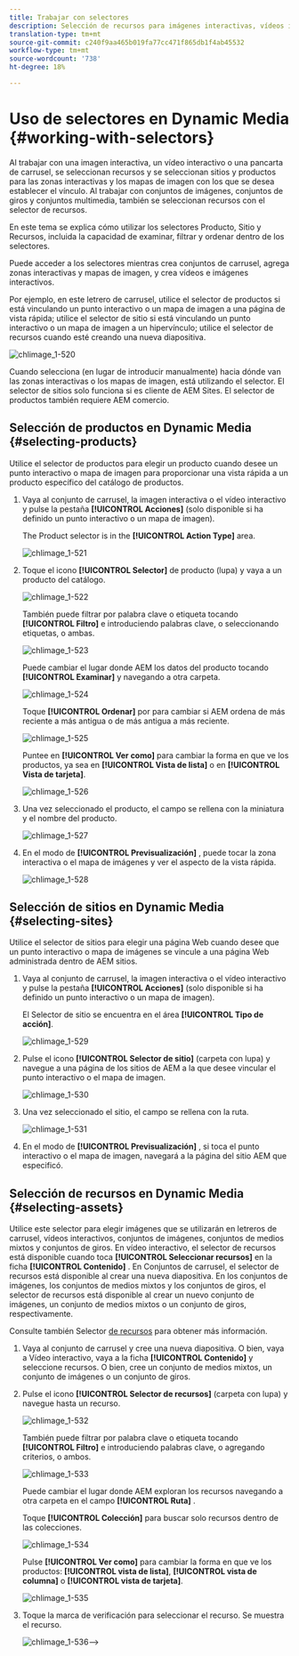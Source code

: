 ```yaml
---
title: Trabajar con selectores
description: Selección de recursos para imágenes interactivas, vídeos interactivos y pancartas de carrusel
translation-type: tm+mt
source-git-commit: c240f9aa465b019fa77cc471f865db1f4ab45532
workflow-type: tm+mt
source-wordcount: '738'
ht-degree: 18%

---
```



# Uso de selectores en Dynamic Media {#working-with-selectors}

Al trabajar con una imagen interactiva, un vídeo interactivo o una pancarta de carrusel, se seleccionan recursos y se seleccionan sitios y productos para las zonas interactivas y los mapas de imagen con los que se desea establecer el vínculo. Al trabajar con conjuntos de imágenes, conjuntos de giros y conjuntos multimedia, también se seleccionan recursos con el selector de recursos.

En este tema se explica cómo utilizar los selectores Producto, Sitio y Recursos, incluida la capacidad de examinar, filtrar y ordenar dentro de los selectores.

Puede acceder a los selectores mientras crea conjuntos de carrusel, agrega zonas interactivas y mapas de imagen, y crea vídeos e imágenes interactivos.

Por ejemplo, en este letrero de carrusel, utilice el selector de productos si está vinculando un punto interactivo o un mapa de imagen a una página de vista rápida; utilice el selector de sitio si está vinculando un punto interactivo o un mapa de imagen a un hipervínculo; utilice el selector de recursos cuando esté creando una nueva diapositiva.

![chlimage_1-520](assets/chlimage_1-520.png)

Cuando selecciona (en lugar de introducir manualmente) hacia dónde van las zonas interactivas o los mapas de imagen, está utilizando el selector. El selector de sitios solo funciona si es cliente de AEM Sites. El selector de productos también requiere AEM comercio.

## Selección de productos en Dynamic Media {#selecting-products}

Utilice el selector de productos para elegir un producto cuando desee un punto interactivo o mapa de imagen para proporcionar una vista rápida a un producto específico del catálogo de productos.

1. Vaya al conjunto de carrusel, la imagen interactiva o el vídeo interactivo y pulse la pestaña **[!UICONTROL Acciones]** (solo disponible si ha definido un punto interactivo o un mapa de imagen).

   The Product selector is in the **[!UICONTROL Action Type]** area.

   ![chlimage_1-521](assets/chlimage_1-521.png)

1. Toque el icono **[!UICONTROL Selector]** de producto (lupa) y vaya a un producto del catálogo.

   ![chlimage_1-522](assets/chlimage_1-522.png)

   También puede filtrar por palabra clave o etiqueta tocando **[!UICONTROL Filtro]** e introduciendo palabras clave, o seleccionando etiquetas, o ambas.

   ![chlimage_1-523](assets/chlimage_1-523.png)

   Puede cambiar el lugar donde AEM los datos del producto tocando **[!UICONTROL Examinar]** y navegando a otra carpeta.

   ![chlimage_1-524](assets/chlimage_1-524.png)

   Toque **[!UICONTROL Ordenar]** por para cambiar si AEM ordena de más reciente a más antigua o de más antigua a más reciente.

   ![chlimage_1-525](assets/chlimage_1-525.png)

   Puntee en **[!UICONTROL Ver como]** para cambiar la forma en que ve los productos, ya sea en **[!UICONTROL Vista de lista]** o en **[!UICONTROL Vista de tarjeta]**.

   ![chlimage_1-526](assets/chlimage_1-526.png)

1. Una vez seleccionado el producto, el campo se rellena con la miniatura y el nombre del producto.

   ![chlimage_1-527](assets/chlimage_1-527.png)

1. En el modo de **[!UICONTROL Previsualización]** , puede tocar la zona interactiva o el mapa de imágenes y ver el aspecto de la vista rápida.

   ![chlimage_1-528](assets/chlimage_1-528.png)

## Selección de sitios en Dynamic Media {#selecting-sites}

Utilice el selector de sitios para elegir una página Web cuando desee que un punto interactivo o mapa de imágenes se vincule a una página Web administrada dentro de AEM sitios.

1. Vaya al conjunto de carrusel, la imagen interactiva o el vídeo interactivo y pulse la pestaña **[!UICONTROL Acciones]** (solo disponible si ha definido un punto interactivo o un mapa de imagen).

   El Selector de sitio se encuentra en el área **[!UICONTROL Tipo de acción]**.

   ![chlimage_1-529](assets/chlimage_1-529.png)

1. Pulse el icono **[!UICONTROL Selector de sitio]** (carpeta con lupa) y navegue a una página de los sitios de AEM a la que desee vincular el punto interactivo o el mapa de imagen.

   ![chlimage_1-530](assets/chlimage_1-530.png)

1. Una vez seleccionado el sitio, el campo se rellena con la ruta.

   ![chlimage_1-531](assets/chlimage_1-531.png)

1. En el modo de **[!UICONTROL Previsualización]** , si toca el punto interactivo o el mapa de imagen, navegará a la página del sitio AEM que especificó.

## Selección de recursos en Dynamic Media {#selecting-assets}

Utilice este selector para elegir imágenes que se utilizarán en letreros de carrusel, vídeos interactivos, conjuntos de imágenes, conjuntos de medios mixtos y conjuntos de giros. En vídeo interactivo, el selector de recursos está disponible cuando toca **[!UICONTROL Seleccionar recursos]** en la ficha **[!UICONTROL Contenido]** . En Conjuntos de carrusel, el selector de recursos está disponible al crear una nueva diapositiva. En los conjuntos de imágenes, los conjuntos de medios mixtos y los conjuntos de giros, el selector de recursos está disponible al crear un nuevo conjunto de imágenes, un conjunto de medios mixtos o un conjunto de giros, respectivamente.

Consulte también Selector [de recursos](/help/assets/search-assets.md#assetselector) para obtener más información.

1. Vaya al conjunto de carrusel y cree una nueva diapositiva. O bien, vaya a Vídeo interactivo, vaya a la ficha **[!UICONTROL Contenido]** y seleccione recursos. O bien, cree un conjunto de medios mixtos, un conjunto de imágenes o un conjunto de giros.
1. Pulse el icono **[!UICONTROL Selector de recursos]** (carpeta con lupa) y navegue hasta un recurso.

   ![chlimage_1-532](assets/chlimage_1-532.png)

   También puede filtrar por palabra clave o etiqueta tocando **[!UICONTROL Filtro]** e introduciendo palabras clave, o agregando criterios, o ambos.

   ![chlimage_1-533](assets/chlimage_1-533.png)

   Puede cambiar el lugar donde AEM exploran los recursos navegando a otra carpeta en el campo **[!UICONTROL Ruta]** .

   Toque **[!UICONTROL Colección]** para buscar solo recursos dentro de las colecciones.

   ![chlimage_1-534](assets/chlimage_1-534.png)

   Pulse **[!UICONTROL Ver como]** para cambiar la forma en que ve los productos: **[!UICONTROL vista de lista]**, **[!UICONTROL vista de columna]** o **[!UICONTROL vista de tarjeta]**.

   ![chlimage_1-535](assets/chlimage_1-535.png)

1. Toque la marca de verificación para seleccionar el recurso. Se muestra el recurso.

   ![chlimage_1-536](assets/chlimage_1-536.png)—>
